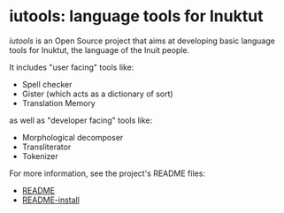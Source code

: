 # iutools: language tools for Inuktut

_iutools_ is an Open Source project that aims at developing basic language 
tools for Inuktut, the language of the Inuit people.
 
It includes "user facing" tools like: 
- Spell checker
- Gister (which acts as a dictionary of sort)
- Translation Memory

as well as "developer facing" tools like:
- Morphological decomposer
- Transliterator
- Tokenizer

For more information, see the project's README files:
- [README](https://github.com/iutools/iutools/blob/master/README.md)
- [README-install](https://github.com/iutools/iutools/blob/master/README-install.md)
    
    
